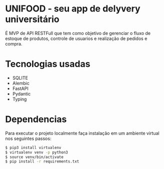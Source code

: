 # UNIFOOD - seu app de delyvery universitário

É MVP de API RESTFull que tem como objetivo de gerenciar o fluxo de estoque de produtos, controle de usuarios e realização de pedidos e compra.

# 

# Tecnologias usadas

- SQLITE
- Alembic
- FastAPI
- Pydantic
- Typing

# Dependencias 

Para executar o projeto localmente faça instalação em um ambiente virtual nos seguintes passos:

```bash
$ pip3 install virtualenv
$ virtualenv venv -p python3
$ source venv/bin/activate
$ pip install -r requirements.txt
```
